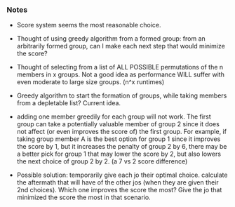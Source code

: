 ### Notes

- Score system seems the most reasonable choice.
- Thought of using greedy algorithm from a formed group: from an arbitrarily formed group, can I make each next step that would minimize the score?
- Thought of selecting from a list of ALL POSSIBLE permutations of the n members in x groups. Not a good idea as performance WILL suffer with even moderate to large size groups. (n^x runtimes)

- Greedy algorithm to start the formation of groups, while taking members from a depletable list? Current idea.

- adding one member greedily for each group will not work. The first group can take a potentially valuable member of group 2 since it does not affect (or even improves the score of) the first group. For example, if taking group member A is the best option for group 1 since it improves the score by 1, but it increases the penalty of group 2 by 6, there may be a better pick for group 1 that may lower the score by 2, but also lowers the next choice of group 2 by 2. (a 7 vs 2 score difference)

- Possible solution: temporarily give each jo their optimal choice. calculate the aftermath that will have of the other jos (when they are given their 2nd choices). Which one improves the score the most? Give the jo that minimized the score the most in that scenario.